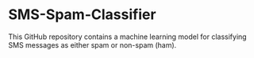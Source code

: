# SMS-Spam-Classifier
This GitHub repository contains a machine learning model for classifying SMS messages as either spam or non-spam (ham). 

